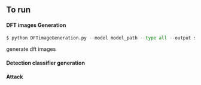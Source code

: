 
## To run 

#### DFT images Generation
```python
$ python DFTimageGeneration.py --model model_path --type all --output save_image_directory
```

generate dft images


#### Detection classifier generation




#### Attack


